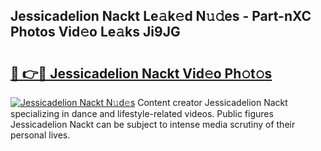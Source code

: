 ## Jessicadelion Nackt Le𝚊k𝚎d N𝚞𝚍es - Part-nXC Photos Vid𝚎o Le𝚊ks Ji9JG

# <h2><a href="http://fbaw6w7.evod.top/?m=Jessicadelion+Nackt">🔗 👉🔴 Jessicadelion Nackt Vid𝚎o Ph𝚘t𝚘s</a></h2>

[![Jessicadelion Nackt N𝚞d𝚎s](https://i.imgur.com/8V9OHl7.gif)](http://fbaw6w7.evod.top/?m=Jessicadelion+Nackt)
Content creator Jessicadelion Nackt specializing in dance and lifestyle-related videos. Public figures Jessicadelion Nackt can be subject to intense media scrutiny of their personal lives. 
